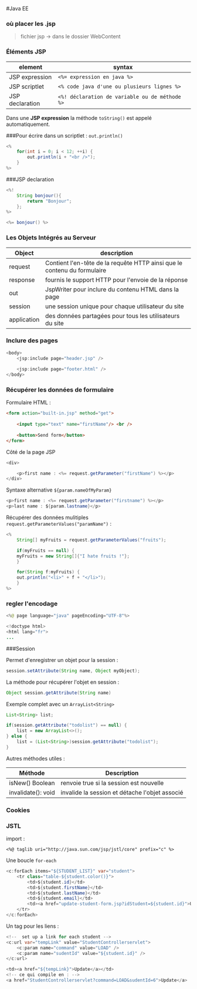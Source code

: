 #Java EE

### où placer les .jsp

>fichier jsp -> dans le dossier WebContent


### Éléments JSP

element|syntax
---|---
JSP expression|```<%= expression en java %>```
JSP scriptlet|```<% code java d'une ou plusieurs lignes %>```
JSP declaration|```<%! déclaration de variable ou de méthode %>```

Dans une __JSP expression__ la méthode ```toString()``` est appelé automatiquement.

###Pour écrire dans un scriptlet : ```out.println()```

```java
<%
	for(int i = 0; i < 12; ++i) {
		out.println(i + "<br />");
	}
%>
```

###JSP declaration

```java
<%!
	String bonjour(){ 
		return "Bonjour";
	};
%>

<%= bonjour() %>
```

### Les Objets Intégrés au Serveur

Object|description
---|---
request| Contient l'en-tête de la requête HTTP ainsi que le contenu du formulaire
response|fournis le support HTTP pour l'envoie de la réponse
out|JspWriter pour inclure du contenu HTML dans la page
session|une session unique pour chaque utilisateur du site
application|des données partagées pour tous les utilisateurs du site

### Inclure des pages

```java
<body>
	<jsp:include page="header.jsp" />
	
	<jsp:include page="footer.html" />
</body>
```

### Récupérer les données de formulaire

Formulaire HTML :

```html
<form action="built-in.jsp" method="get">
		
	<input type="text" name="firstName"/> <br />
	
	<button>Send form</button>
</form>
```

Côté de la page JSP

```java
<div>

	<p>first name : <%= request.getParameter("firstName") %></p>
</div>
```

Syntaxe alternative ```${param.nameOfMyParam}```

```java
<p>first name : <%= request.getParameter("firstname") %></p>
<p>last name : ${param.lastname}</p>
```

Récupérer des données mulitiples ```request.getParameterValues("paramName")``` :

```java
<%
    String[] myFruits = request.getParameterValues("fruits");

    if(myFruits == null) {
    myFruits = new String[]{"I hate fruits !"};
    }

    for(String f:myFruits) {
    out.println("<li>" + f + "</li>");
    }
%>
```

### regler l'encodage

```java
<%@ page language="java" pageEncoding="UTF-8"%>

<!doctype html>
<html lang="fr">
...
```

###Session

Permet d'enregistrer un objet pour la session :
```java
session.setAttribute(String name, Object myObject);
```

La méthode pour récupérer l'objet en session :

```java
Object session.getAttribute(String name)
```
Exemple complet avec un ```ArrayList<String>```

```java
List<String> list;

if(session.getAttribute("todolist") == null) {
	list = new ArrayList<>();
} else {
	list = (List<String>)session.getAttribute("todolist");
}
```

Autres méthodes utiles :

Méthode|Description
---|---
isNew() Boolean|renvoie true si la session est nouvelle
invalidate(): void|invalide la session et détache l'objet associé

### Cookies



### JSTL

import :

```<%@ taglib uri="http://java.sun.com/jsp/jstl/core" prefix="c" %>```



Une boucle ```for-each```

```java
<c:forEach items="${STUDENT_LIST}" var="student">
	<tr class="table-${student.color()}">
		<td>${student.id}</td>
		<td>${student.firstName}</td>
		<td>${student.lastName}</td>
		<td>${student.email}</td>
		<td><a href="update-student-form.jsp?idStudent=${student.id}">Update</a></td>
	</tr>		
</c:forEach>		
```

Un tag pour les liens :

```java
<!--  set up a link for each student -->
<c:url var="tempLink" value="StudentControllerservlet">
	<c:param name="command" value="LOAD" />
    <c:param name="sudentId" value="${student.id}" />
</c:url>

<td><a href="${tempLink}">Update</a></td>
<!-- ce qui compile en : -->
<a href="StudentControllerservlet?command=LOAD&sudentId=6">Update</a>
```

